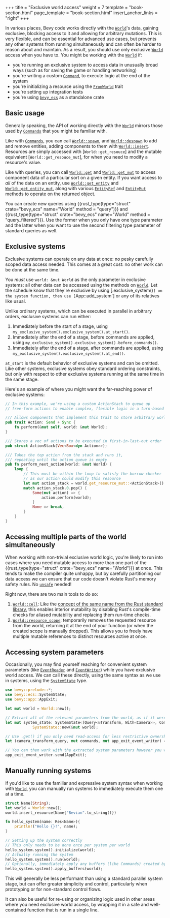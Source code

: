+++
title = "Exclusive world access"
weight = 7
template = "book-section.html"
page_template = "book-section.html"
insert_anchor_links = "right"
+++

In various places, Bevy code works directly with the [`World`]'s data, gaining exclusive, blocking access to it and allowing for arbitrary mutations.
This is very flexible, and can be essential for advanced use cases, but prevents any other systems from running simultaneously and can often be harder to reason about and maintain.
As a result, you should use only exclusive [`World`] access when you have to.
You might be working with the [`World`] if:

- you're running an exclusive system to access data in unusually broad ways (such as for saving the game or handling networking)
- you're writing a custom [`Command`], to execute logic at the end of the system
- you're initializing a resource using the [`FromWorld`] trait
- you're setting up integration tests
- you're using [`bevy_ecs`] as a standalone crate

[`Command`]: https://docs.rs/bevy/latest/bevy/ecs/system/trait.Command.html
[`World`]: https://docs.rs/bevy/latest/bevy/ecs/world/struct.World.html
[`FromWorld`]: https://docs.rs/bevy/latest/bevy/ecs/world/trait.FromWorld.html
[`bevy_ecs`]: https://crates.io/crates/bevy_ecs

## Basic usage

Generally speaking, the API of working directly with the [`World`] mirrors those used by [`Commands`] that you might be familiar with.

Like with [`Commands`], you can call [`World::spawn`], and [`World::despawn`] to add and remove entities, adding components to them with [`World::insert`].
Resources are simply accessed with [`World::get_resouce`] and the mutable equivalent [`World::get_resouce_mut`], for when you need to modify a resource's value.

Like with queries, you can call [`World::get`] and [`World::get_mut`] to access component data of a particular sort on a given entity.
If you want access to *all* of the data on an entity, use [`World::get_entity`] and [`World::get_entity_mut`], along with various [`EntityRef`] and [`EntityMut`] methods to operate on the returned object.

You can create new queries using {{rust_type(type="struct" crate="bevy_ecs" name="World" method = "query")}} and {{rust_type(type="struct" crate="bevy_ecs" name="World" method = "query_filtered")}}.
Use the former when you only have one type parameter and the latter when you want to use the second filtering type parameter of standard queries as well.

[`Commands`]: https://docs.rs/bevy/latest/bevy/ecs/system/struct.Commands.html
[`World::spawn`]: https://docs.rs/bevy/latest/bevy/ecs/world/struct.World.html#method.spawn
[`World::despawn`]: https://docs.rs/bevy/latest/bevy/ecs/world/struct.World.html#method.despawn
[`World::insert`]: https://docs.rs/bevy/latest/bevy/ecs/world/struct.World.html#method.insert
[`World::get_resource`]: https://docs.rs/bevy/latest/bevy/ecs/world/struct.World.html#method.get_resource
[`World::get_resource_mut`]: https://docs.rs/bevy/latest/bevy/ecs/world/struct.World.html#method.get_resource_mut
[`World::get`]: https://docs.rs/bevy/latest/bevy/ecs/world/struct.World.html#method.get
[`World::get_mut`]: https://docs.rs/bevy/latest/bevy/ecs/world/struct.World.html#method.get_mut
[`World::get_entity`]: https://docs.rs/bevy/latest/bevy/ecs/world/struct.World.html#method.get
[`World::get_entity_mut`]: https://docs.rs/bevy/latest/bevy/ecs/world/struct.World.html#method.get_mut
[`EntityRef`]: https://docs.rs/bevy/latest/bevy/ecs/world/struct.EntityRef.html
[`EntityMut`]: https://docs.rs/bevy/latest/bevy/ecs/world/struct.EntityMut.html

## Exclusive systems

Exclusive systems can operate on any data at once: no pesky carefully scoped data access needed.
This comes at a great cost: no other work can be done at the same time.

You *must* use `world: &mut World` as the only parameter in exclusive systems: all other data can be accessed using the methods on [`World`].
Let the schedule know that they're exclusive by using [.exclusive_system()`] on the system function, then use [`App::add_system`] or any of its relatives like usual.

Unlike ordinary systems, which can be executed in parallel in arbitrary orders, exclusive systems can run either:

1. Immediately before the start of a stage, using `my_exclusive_system().exclusive_system().at_start()`.
2. Immediately after the end of a stage, before commands are applied, using `my_exclusive_system().exclusive_system().before_commands()`.
3. Immediately after the end of a stage, after commands are applied, using `my_exclusive_system().exclusive_system().at_end()`.

`at_start` is the default behavior of exclusive systems and can be omitted.
Like other systems, exclusive systems obey standard ordering constraints, but only with respect to other exclusive systems running at the same time in the same stage.

Here's an example of where you might want the far-reaching power of exclusive systems:

```rust
// In this example, we're using a custom ActionStack to queue up
// free-form actions to enable complex, flexible logic in a turn-based game

/// Allows components that implement this trait to store arbitrary world-altering logic
pub trait Action: Send + Sync {
    fn perform(&mut self, world: &mut World);
}

/// Stores a vec of actions to be executed in first-in-last-out order
pub struct ActionStack(Vec<Box<dyn Action>>);

/// Takes the top action from the stack and runs it,
/// repeating until the action queue is empty
pub fn perform_next_action(world: &mut World) {
    loop {
        // This must be within the loop to satisfy the borrow checker
        // as our action could modify this resource
        let mut action_stack = world.get_resource_mut::<ActionStack>().unwrap();
        match action_stack.0.pop() {
            Some(mut action) => {
                action.perform(world);
            }
            None => break,
        }
    }
}
```

[.exclusive_system()`]: https://docs.rs/bevy/latest/bevy/ecs/prelude/trait.IntoExclusiveSystem.html#tymethod.exclusive_system
[`App::add_system`]: https://docs.rs/bevy/latest/bevy/app/struct.App.html#method.add_system

## Accessing multiple parts of the world simultaneously

When working with non-trivial exclusive world logic, you're likely to run into cases where you need mutable access to more than one part of the {{rust_type(type="struct" crate="bevy_ecs" name="World")}} at once.
This tends to make the compiler quite unhappy, but by carefully partitioning our data access we can ensure that our code doesn't violate Rust's memory safety rules.
No [`unsafe`](https://doc.rust-lang.org/book/ch19-01-unsafe-rust.html) needed!

Right now, there are two main tools to do so:

1. [`World::cell`]: Like the [concept of the same name from the Rust standard library](https://doc.rust-lang.org/std/cell/), this enables interior mutability by disabling Rust's compile-time checks for aliased mutability and replacing them run-time checks.
2. [`World::resource_scope`]: temporarily removes the requested resource from the world, returning it at the end of your function (or when the created scope is manually dropped). This allows you to freely have multiple mutable references to distinct resources active at once.

[`World::cell`]: https://docs.rs/bevy/latest/bevy/ecs/world/struct.World.html#method.cell
[`World::resource_scope`]: https://docs.rs/bevy/latest/bevy/ecs/world/struct.World.html#method.resource_scope

## Accessing system parameters

Occasionally, you may find yourself reaching for convenient system parameters (like [`EventReader`] and [`EventWriter`]) while you have exclusive world access.
We can call these directly, using the same syntax as we use in systems, using the [`SystemState`] type.

```rust
use bevy::prelude::*;
use bevy::ecs::SystemState;
use bevy::app::AppExit;

let mut world = World::new();

// Extract all of the relevant parameters from the world, as if it were a system
let mut system_state: SystemState<(Query<&Transform, With<Camera>>, Commands, EventWriter<AppExit>>)> =
            SystemState::new(&mut world);

// Use .get() if you only need read-access for less restrictive ownership constraints
let (camera_transform_query, mut commands, mut app_exit_event_writer) = system_state.get_mut(&world);

// You can then work with the extracted system parameters however you wish
app_exit_event_writer.send(AppExit);
```

[`EventReader`]: https://docs.rs/bevy/latest/bevy/app/struct.EventReader.html
[`EventWriter`]: https://docs.rs/bevy/latest/bevy/app/struct.EventWriter.html
[`SystemState`]: https://docs.rs/bevy/latest/bevy/ecs/system/struct.SystemState.html

## Manually running systems

If you'd like to use the familiar and expressive system syntax when working with [`World`], you can manually run systems to immediately execute them one at a time.

```rust
struct Name(String);
let world = World::new();
world.insert_resource(Name{"Bevian".to_string()})

fn hello_system(name: Res<Name>){
    println!("Hello {}!", name);
}

// Setting up the system correctly
// This only needs to be done once per system per world
hello_system.system().initialize(world);
// Actually running the system
hello_system.system().run(world);
// Optionally, immediately apply any buffers (like Commands) created by the system to the World
hello_system.system().apply_buffers(world);
```

This will generally be less performant than using a standard parallel system stage,
but can offer greater simplicity and control, particularly when prototyping or for non-standard control flows.

It can also be useful for re-using or organizing logic used in other areas where you need exclusive world access, by wrapping it in a safe and well-contained function that is run in a single line.
